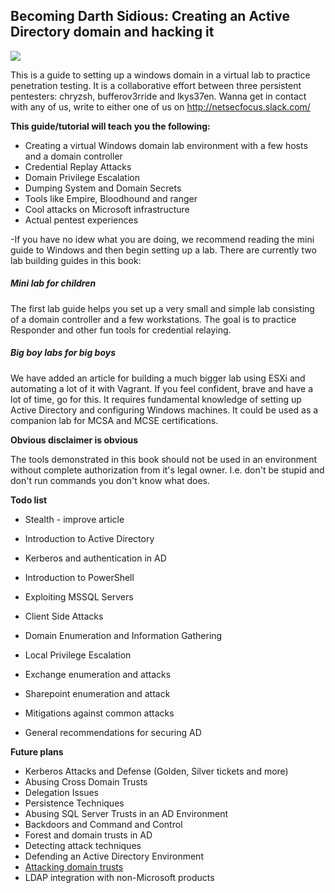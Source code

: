 ## Becoming Darth Sidious: Creating an Active Directory domain and hacking it

![](http://assets1.ignimgs.com/2015/05/27/lightsabersjpg-b61171_1280w.jpg)

This is a guide to setting up a windows domain in a virtual lab to practice penetration testing. It is a collaborative effort between three persistent pentesters: chryzsh, bufferov3rride and lkys37en. Wanna get in contact with any of us, write to either one of us on http://netsecfocus.slack.com/

**This guide/tutorial will teach you the following:**

* Creating a virtual Windows domain lab environment with a few hosts and a domain controller
* Credential Replay Attacks
* Domain Privilege Escalation
* Dumping System and Domain Secrets
* Tools like Empire, Bloodhound and ranger
* Cool attacks on Microsoft infrastructure
* Actual pentest experiences


-If you have no idew what you are doing, we recommend reading the mini guide to Windows and then begin setting up a lab. There are currently two lab building guides in this book:

##### Mini lab for children
The first lab guide helps you set up a very small and simple lab consisting of a domain controller and a few workstations. The goal is to practice Responder and other fun tools for credential relaying.

##### Big boy labs for big boys
We have added an article for building a much bigger lab using ESXi and automating a lot of it with Vagrant. If you feel confident, brave and have a lot of time, go for this. It requires fundamental knowledge of setting up Active Directory and configuring Windows machines. It could be used as a companion lab for MCSA and MCSE certifications.


**Obvious disclaimer is obvious**

The tools demonstrated in this book should not be used in an environment without complete authorization from it's legal owner. I.e. don't be stupid and don't run commands you don't know what does.

**Todo list**

* Stealth - improve article

* Introduction to Active Directory
* Kerberos and authentication in AD
* Introduction to PowerShell
* Exploiting MSSQL Servers
* Client Side Attacks
* Domain Enumeration and Information Gathering
* Local Privilege Escalation
* Exchange enumeration and attacks
* Sharepoint enumeration and attack
* Mitigations against common attacks
* General recommendations for securing AD

**Future plans**



* Kerberos Attacks and Defense \(Golden, Silver tickets and more\)
* Abusing Cross Domain Trusts
* Delegation Issues
* Persistence Techniques
* Abusing SQL Server Trusts in an AD Environment
* Backdoors and Command and Control
* Forest and domain trusts in AD
* Detecting attack techniques
* Defending an Active Directory Environment
* [Attacking domain trusts](http://www.harmj0y.net/blog/redteaming/a-guide-to-attacking-domain-trusts/)
* LDAP integration with non-Microsoft products